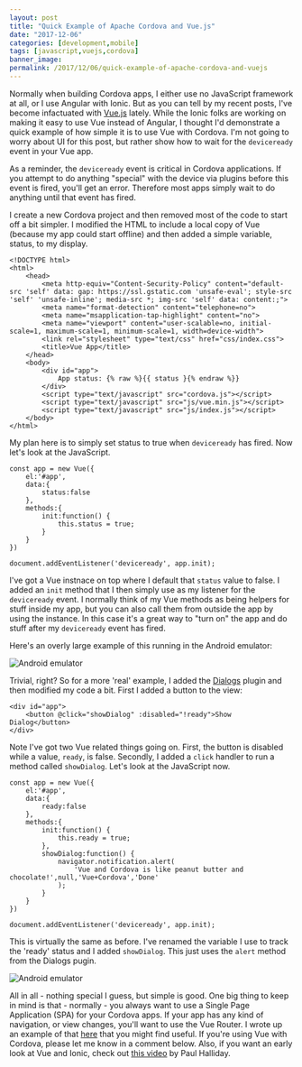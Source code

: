```yaml
---
layout: post
title: "Quick Example of Apache Cordova and Vue.js"
date: "2017-12-06"
categories: [development,mobile]
tags: [javascript,vuejs,cordova]
banner_image: 
permalink: /2017/12/06/quick-example-of-apache-cordova-and-vuejs
---
```


Normally when building Cordova apps, I either use no JavaScript framework at all, or I use Angular with Ionic. But as you can tell by my recent posts, I've become infactuated with [Vue.js](https://vuejs.org/) lately. While the Ionic folks are working on making it easy to use Vue instead of Angular, I thought I'd demonstrate a quick example of how simple it is to use Vue with Cordova. I'm not going to worry about UI for this post, but rather show how to wait for the `deviceready` event in your Vue app.

As a reminder, the `deviceready` event is critical in Cordova applications. If you attempt to do anything "special" with the device via plugins before this event is fired, you'll get an error. Therefore most apps simply wait to do anything until that event has fired. 

I create a new Cordova project and then removed most of the code to start off a bit simpler. I modified the HTML to include a local copy of Vue (because my app could start offline) and then added a simple variable, status, to my display.

<pre><code class="language-markup">&lt;!DOCTYPE html&gt;
&lt;html&gt;
    &lt;head&gt;
        &lt;meta http-equiv=&quot;Content-Security-Policy&quot; content=&quot;default-src &#x27;self&#x27; data: gap: https:&#x2F;&#x2F;ssl.gstatic.com &#x27;unsafe-eval&#x27;; style-src &#x27;self&#x27; &#x27;unsafe-inline&#x27;; media-src *; img-src &#x27;self&#x27; data: content:;&quot;&gt;
        &lt;meta name=&quot;format-detection&quot; content=&quot;telephone=no&quot;&gt;
        &lt;meta name=&quot;msapplication-tap-highlight&quot; content=&quot;no&quot;&gt;
        &lt;meta name=&quot;viewport&quot; content=&quot;user-scalable=no, initial-scale=1, maximum-scale=1, minimum-scale=1, width=device-width&quot;&gt;
        &lt;link rel=&quot;stylesheet&quot; type=&quot;text&#x2F;css&quot; href=&quot;css&#x2F;index.css&quot;&gt;
        &lt;title&gt;Vue App&lt;&#x2F;title&gt;
    &lt;&#x2F;head&gt;
    &lt;body&gt;
        &lt;div id=&quot;app&quot;&gt;
            App status: {% raw %}{{ status }{% endraw %}}
        &lt;&#x2F;div&gt;
        &lt;script type=&quot;text&#x2F;javascript&quot; src=&quot;cordova.js&quot;&gt;&lt;&#x2F;script&gt;
        &lt;script type=&quot;text&#x2F;javascript&quot; src=&quot;js&#x2F;vue.min.js&quot;&gt;&lt;&#x2F;script&gt;
        &lt;script type=&quot;text&#x2F;javascript&quot; src=&quot;js&#x2F;index.js&quot;&gt;&lt;&#x2F;script&gt;
    &lt;&#x2F;body&gt;
&lt;&#x2F;html&gt;
</code></pre>

My plan here is to simply set status to true when `deviceready` has fired. Now let's look at the JavaScript.

<pre><code class="language-javascript">const app = new Vue({
    el:&#x27;#app&#x27;,
    data:{
        status:false
    },
    methods:{
        init:function() {
            this.status = true;
        }
    }
})

document.addEventListener(&#x27;deviceready&#x27;, app.init);
</code></pre>

I've got a Vue instnace on top where I default that `status` value to false. I added an `init` method that I then simply use as my listener for the `deviceready` event. I normally think of my Vue methods as being helpers for stuff inside my app, but you can also call them from outside the app by using the instance. In this case it's a great way to "turn on" the app and do stuff after my `deviceready` event has fired.

Here's an overly large example of this running in the Android emulator:

![Android emulator](https://static.raymondcamden.com/images/2017/12/vc1.jpg)

Trivial, right? So for a more 'real' example, I added the [Dialogs](http://cordova.apache.org/docs/en/latest/reference/cordova-plugin-dialogs/index.html) plugin and then modified my code a bit. First I added a button to the view:

<pre><code class="language-markup">&lt;div id=&quot;app&quot;&gt;
	&lt;button @click=&quot;showDialog&quot; :disabled=&quot;!ready&quot;&gt;Show Dialog&lt;&#x2F;button&gt;
&lt;&#x2F;div&gt;
</code></pre>

Note I've got two Vue related things going on. First, the button is disabled while a value, `ready`, is false. Secondly, I added a `click` handler to run a method called `showDialog`. Let's look at the JavaScript now.

<pre><code class="language-javascript">const app = new Vue({
    el:&#x27;#app&#x27;,
    data:{
        ready:false
    },
    methods:{
        init:function() {
            this.ready = true;
        },
        showDialog:function() {
            navigator.notification.alert(
                &#x27;Vue and Cordova is like peanut butter and chocolate!&#x27;,null,&#x27;Vue+Cordova&#x27;,&#x27;Done&#x27;
            );
        }
    }
})

document.addEventListener(&#x27;deviceready&#x27;, app.init);
</code></pre>

This is virtually the same as before. I've renamed the variable I use to track the 'ready' status and I added `showDialog`. This just uses the `alert` method from the Dialogs pugin.

![Android emulator](https://static.raymondcamden.com/images/2017/12/vc2.jpg)

All in all - nothing special I guess, but simple is good. One big thing to keep in mind is that - normally - you always want to use a Single Page Application (SPA) for your Cordova apps. If your app has any kind of navigation, or view changes, you'll want to use the Vue Router. I wrote up an example of that [here](https://www.raymondcamden.com/2017/11/12/working-with-routes-in-vue/) that you might find useful. If you're using Vue with Cordova, please let me know in a comment below. Also, if you want an early look at Vue and Ionic, check out [this video](https://www.youtube.com/watch?v=yoIoV2fnC6M) by Paul Halliday.
